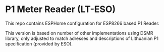 # P1 Meter Reader (LT-ESO)

This repo contains ESPHome configuration for ESP8266 based P1 Reader. 

This version is based on number of other implementations using DSMR library, only adjusted to match adresses and descriptions of Lithuanian P1 specification (provided by ESO). 
